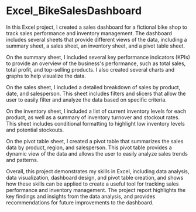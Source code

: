 # Excel_BikeSalesDashboard

In this Excel project, I created a sales dashboard for a fictional bike shop to track sales performance and inventory management. The dashboard includes several sheets that provide different views of the data, including a summary sheet, a sales sheet, an inventory sheet, and a pivot table sheet.

On the summary sheet, I included several key performance indicators (KPIs) to provide an overview of the business's performance, such as total sales, total profit, and top-selling products. I also created several charts and graphs to help visualize the data.

On the sales sheet, I included a detailed breakdown of sales by product, date, and salesperson. This sheet includes filters and slicers that allow the user to easily filter and analyze the data based on specific criteria.

On the inventory sheet, I included a list of current inventory levels for each product, as well as a summary of inventory turnover and stockout rates. This sheet includes conditional formatting to highlight low inventory levels and potential stockouts.

On the pivot table sheet, I created a pivot table that summarizes the sales data by product, region, and salesperson. This pivot table provides a dynamic view of the data and allows the user to easily analyze sales trends and patterns.

Overall, this project demonstrates my skills in Excel, including data analysis, data visualization, dashboard design, and pivot table creation, and shows how these skills can be applied to create a useful tool for tracking sales performance and inventory management. The project report highlights the key findings and insights from the data analysis, and provides recommendations for future improvements to the dashboard.
